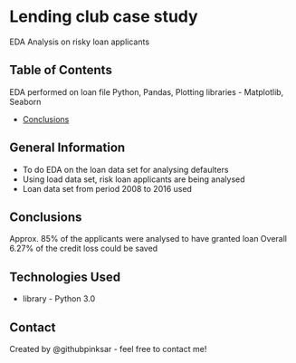 # Lending club case study
EDA Analysis on risky loan applicants

## Table of Contents
EDA performed on loan file
Python, Pandas, Plotting libraries - Matplotlib, Seaborn
* [Conclusions](#conclusions)

## General Information
- To do EDA on the loan data set for analysing defaulters 
- Using load data set, risk loan applicants are being analysed
- Loan data set from period 2008 to 2016 used

## Conclusions
Approx. 85% of the applicants were analysed to have granted loan
Overall 6.27% of the credit loss could be saved

## Technologies Used
- library - Python 3.0

## Contact
Created by @githubpinksar - feel free to contact me!
